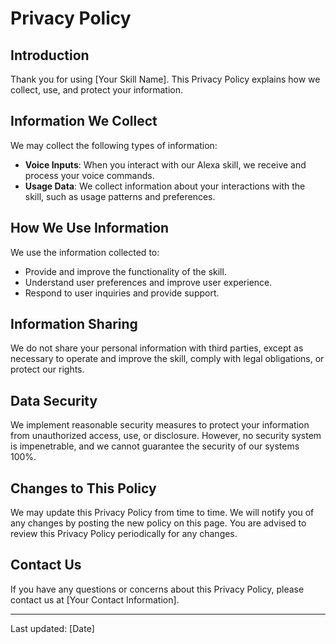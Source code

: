 # Privacy Policy

## Introduction

Thank you for using [Your Skill Name]. This Privacy Policy explains how we collect, use, and protect your information.

## Information We Collect

We may collect the following types of information:

- **Voice Inputs**: When you interact with our Alexa skill, we receive and process your voice commands.
- **Usage Data**: We collect information about your interactions with the skill, such as usage patterns and preferences.

## How We Use Information

We use the information collected to:

- Provide and improve the functionality of the skill.
- Understand user preferences and improve user experience.
- Respond to user inquiries and provide support.

## Information Sharing

We do not share your personal information with third parties, except as necessary to operate and improve the skill, comply with legal obligations, or protect our rights.

## Data Security

We implement reasonable security measures to protect your information from unauthorized access, use, or disclosure. However, no security system is impenetrable, and we cannot guarantee the security of our systems 100%.

## Changes to This Policy

We may update this Privacy Policy from time to time. We will notify you of any changes by posting the new policy on this page. You are advised to review this Privacy Policy periodically for any changes.

## Contact Us

If you have any questions or concerns about this Privacy Policy, please contact us at [Your Contact Information].

---

Last updated: [Date]
